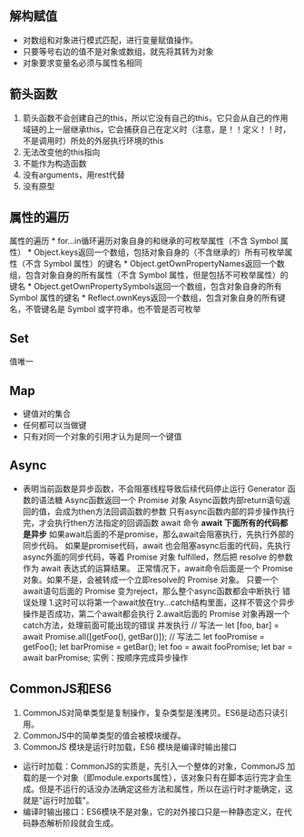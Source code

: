## 解构赋值
* 对数组和对象进行模式匹配，进行变量赋值操作。
* 只要等号右边的值不是对象或数组，就先将其转为对象
* 对象要求变量名必须与属性名相同

## 箭头函数
1. 箭头函数不会创建自己的this，所以它没有自己的this，它只会从自己的作用域链的上一层继承this，它会捕获自己在定义时（注意，是！！定义！！时，不是调用时）所处的外层执行环境的this
2. 无法改变他的this指向
3. 不能作为构造函数
4. 没有arguments，用rest代替
5. 没有原型

## 属性的遍历
属性的遍历
        * for...in循环遍历对象自身的和继承的可枚举属性（不含 Symbol 属性）
        * Object.keys返回一个数组，包括对象自身的（不含继承的）所有可枚举属性（不含 Symbol 属性）的键名
        * Object.getOwnPropertyNames返回一个数组，包含对象自身的所有属性（不含 Symbol 属性，但是包括不可枚举属性）的键名
        * Object.getOwnPropertySymbols返回一个数组，包含对象自身的所有 Symbol 属性的键名
        * Reflect.ownKeys返回一个数组，包含对象自身的所有键名，不管键名是 Symbol 或字符串，也不管是否可枚举
        
## Set
值唯一

## Map
* 键值对的集合
* 任何都可以当做键
* 只有对同一个对象的引用才认为是同一个键值

## Async
 * 表明当前函数是异步函数，不会阻塞线程导致后续代码停止运行
    Generator 函数的语法糖
    Async函数返回一个 Promise 对象
    Async函数内部return语句返回的值，会成为then方法回调函数的参数
    只有async函数内部的异步操作执行完，才会执行then方法指定的回调函数
    await 命令
        **await 下面所有的代码都是异步**
        如果await后面的不是promise，那么await会阻塞执行，先执行外部的同步代码。
        如果是promise代码，await 也会阻塞async后面的代码，先执行async外面的同步代码，等着 Promise 对象 fulfilled，然后把 resolve 的参数作为 await 表达式的运算结果。
        正常情况下，await命令后面是一个 Promise 对象。如果不是，会被转成一个立即resolve的 Promise 对象。
        只要一个await语句后面的 Promise 变为reject，那么整个async函数都会中断执行
        错误处理
            1.这时可以将第一个await放在try...catch结构里面，这样不管这个异步操作是否成功，第二个await都会执行
            2.await后面的 Promise 对象再跟一个catch方法，处理前面可能出现的错误
    并发执行
        // 写法一
        let [foo, bar] = await Promise.all([getFoo(), getBar()]);
            // 写法二
            let fooPromise = getFoo();
            let barPromise = getBar();
            let foo = await fooPromise;
            let bar = await barPromise;
    实例：按顺序完成异步操作
## CommonJS和ES6
1. CommonJS对简单类型是复制操作，复杂类型是浅拷贝。ES6是动态只读引用。
2. CommonJS中的简单类型的值会被模块缓存。
3. CommonJS 模块是运行时加载，ES6 模块是编译时输出接口
* 运行时加载：CommonJS的实质是，先引入一个整体的对象，CommonJS 加载的是一个对象（即module.exports属性），该对象只有在脚本运行完才会生成。但是不运行的话没办法确定这些方法和属性，所以在运行时才能确定，这就是"运行时加载"。
* 编译时输出接口：ES6模块不是对象，它的对外接口只是一种静态定义，在代码静态解析阶段就会生成。
